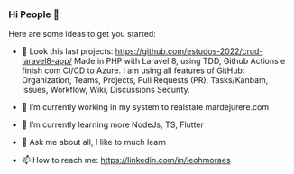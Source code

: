 ### Hi People 👋

Here are some ideas to get you started:

- 🔭 Look this last projects: https://github.com/estudos-2022/crud-laravel8-app/
     Made in PHP with Laravel 8, using TDD, Github Actions e finish com CI/CD to Azure. I am using all features of GitHub: Organization, Teams, Projects, Pull Requests (PR), Tasks/Kanbam, Issues, Workflow, Wiki, Discussions Security.

- 🔭 I’m currently working in my system to realstate mardejurere.com
- 🌱 I’m currently learning more NodeJs, TS, Flutter
- 💬 Ask me about all, I like to much learn
- 📫 How to reach me: https://linkedin.com/in/leohmoraes

<!--
.box{
  background-color: #b600ff
  border-radius: 99px 31px 31px 126px;
  -moz-border-radius: 99px 31px 31px 126px;
  -webkit-border-radius: 99px 31px 31px 126px;
  border: 14px solid #ffba00;
}
-->
